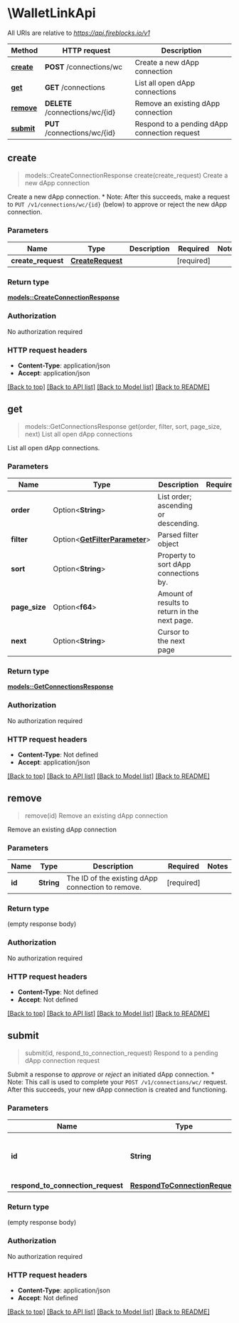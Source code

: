 # \WalletLinkApi

All URIs are relative to *https://api.fireblocks.io/v1*

Method | HTTP request | Description
------------- | ------------- | -------------
[**create**](WalletLinkApi.md#create) | **POST** /connections/wc | Create a new dApp connection
[**get**](WalletLinkApi.md#get) | **GET** /connections | List all open dApp connections
[**remove**](WalletLinkApi.md#remove) | **DELETE** /connections/wc/{id} | Remove an existing dApp connection
[**submit**](WalletLinkApi.md#submit) | **PUT** /connections/wc/{id} | Respond to a pending dApp connection request



## create

> models::CreateConnectionResponse create(create_request)
Create a new dApp connection

Create a new dApp connection.  * Note: After this succeeds, make a request to `PUT /v1/connections/wc/{id}` (below) to approve or reject the new dApp connection.

### Parameters


Name | Type | Description  | Required | Notes
------------- | ------------- | ------------- | ------------- | -------------
**create_request** | [**CreateRequest**](CreateRequest.md) |  | [required] |

### Return type

[**models::CreateConnectionResponse**](CreateConnectionResponse.md)

### Authorization

No authorization required

### HTTP request headers

- **Content-Type**: application/json
- **Accept**: application/json

[[Back to top]](#) [[Back to API list]](../README.md#documentation-for-api-endpoints) [[Back to Model list]](../README.md#documentation-for-models) [[Back to README]](../README.md)


## get

> models::GetConnectionsResponse get(order, filter, sort, page_size, next)
List all open dApp connections

List all open dApp connections.

### Parameters


Name | Type | Description  | Required | Notes
------------- | ------------- | ------------- | ------------- | -------------
**order** | Option<**String**> | List order; ascending or descending. |  |[default to ASC]
**filter** | Option<[**GetFilterParameter**](.md)> | Parsed filter object |  |
**sort** | Option<**String**> | Property to sort dApp connections by. |  |[default to createdAt]
**page_size** | Option<**f64**> | Amount of results to return in the next page. |  |[default to 10]
**next** | Option<**String**> | Cursor to the next page |  |

### Return type

[**models::GetConnectionsResponse**](GetConnectionsResponse.md)

### Authorization

No authorization required

### HTTP request headers

- **Content-Type**: Not defined
- **Accept**: application/json

[[Back to top]](#) [[Back to API list]](../README.md#documentation-for-api-endpoints) [[Back to Model list]](../README.md#documentation-for-models) [[Back to README]](../README.md)


## remove

> remove(id)
Remove an existing dApp connection

Remove an existing dApp connection

### Parameters


Name | Type | Description  | Required | Notes
------------- | ------------- | ------------- | ------------- | -------------
**id** | **String** | The ID of the existing dApp connection to remove. | [required] |

### Return type

 (empty response body)

### Authorization

No authorization required

### HTTP request headers

- **Content-Type**: Not defined
- **Accept**: Not defined

[[Back to top]](#) [[Back to API list]](../README.md#documentation-for-api-endpoints) [[Back to Model list]](../README.md#documentation-for-models) [[Back to README]](../README.md)


## submit

> submit(id, respond_to_connection_request)
Respond to a pending dApp connection request

Submit a response to *approve* or *reject* an initiated dApp connection. * Note: This call is used to complete your `POST /v1/connections/wc/` request.  After this succeeds, your new dApp connection is created and functioning.

### Parameters


Name | Type | Description  | Required | Notes
------------- | ------------- | ------------- | ------------- | -------------
**id** | **String** | The ID of the initiated dApp connection to approve. | [required] |
**respond_to_connection_request** | [**RespondToConnectionRequest**](RespondToConnectionRequest.md) |  | [required] |

### Return type

 (empty response body)

### Authorization

No authorization required

### HTTP request headers

- **Content-Type**: application/json
- **Accept**: Not defined

[[Back to top]](#) [[Back to API list]](../README.md#documentation-for-api-endpoints) [[Back to Model list]](../README.md#documentation-for-models) [[Back to README]](../README.md)

